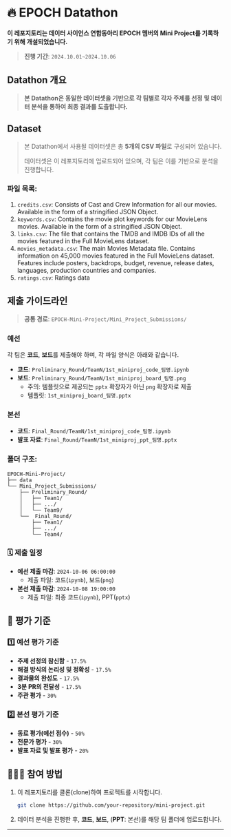 # 🔥 EPOCH Datathon
**이 레포지토리는 데이터 사이언스 연합동아리 EPOCH 멤버의 Mini Project를 기록하기 위해 개설되었습니다.**

> **진행 기간**: `2024.10.01~2024.10.06`


## Datathon 개요
> **본 Datathon은 동일한 데이터셋을 기반으로 각 팀별로 각자 주제를 선정 및 데이터 분석을 통하여 최종 결과를 도출합니다.**

## Dataset
> 본 Datathon에서 사용될 데이터셋은 총 **5개의 CSV 파일**로 구성되어 있습니다. 
> 
> 데이터셋은 이 레포지토리에 업로드되어 있으며, 각 팀은 이를 기반으로 분석을 진행합니다.

### 파일 목록:
1. `credits.csv`: Consists of Cast and Crew Information for all our movies. Available in the form of a stringified JSON Object.
2. `keywords.csv`: Contains the movie plot keywords for our MovieLens movies. Available in the form of a stringified JSON Object.
3. `links.csv`: The file that contains the TMDB and IMDB IDs of all the movies featured in the Full MovieLens dataset.
4. `movies_metadata.csv`: The main Movies Metadata file. Contains information on 45,000 movies featured in the Full MovieLens dataset. Features include posters, backdrops, budget, revenue, release dates, languages, production countries and companies.
5. `ratings.csv`: Ratings data

## 제출 가이드라인
> **공통 경로**: `EPOCH-Mini-Project/Mini_Project_Submissions/`
### 예선
각 팀은 **코드**, **보드**를 제출해야 하며, 각 파일 양식은 아래와 같습니다.
- **코드**: `Preliminary_Round/TeamN/1st_miniproj_code_팀명.ipynb`
- **보드**: `Preliminary_Round/TeamN/1st_miniproj_board_팀명.png`
  - 주의: 템플릿으로 제공되는 `pptx` 확장자가 아닌 `png` 확장자로 제출
  - 템플릿: `1st_miniproj_board_팀명.pptx`

### 본선
- **코드**: `Final_Round/TeamN/1st_miniproj_code_팀명.ipynb`
- **발표 자료**: `Final_Round/TeamN/1st_miniproj_ppt_팀명.pptx`

### 폴더 구조:
```
EPOCH-Mini-Project/
├── data
└── Mini_Project_Submissions/
    ├── Preliminary_Round/
    │   ├── Team1/
    │   ├── .../
    │   └── Team9/
    └──  Final_Round/
        ├── Team1/
        ├── .../
        └── Team4/

```

### 🗓️ 제출 일정
- **예선 제출 마감**: `2024-10-06 06:00:00`
  - 제출 파일: 코드(`ipynb`), 보드(`png`)
- **본선 제출 마감**: `2024-10-08 19:00:00`
  - 제출 파일: 최종 코드(`ipynb`), PPT(`pptx`)

## 💯 평가 기준
### 1️⃣ 예선 평가 기준
- **주제 선정의 참신함** - `17.5%`
- **해결 방식의 논리성 및 정확성** - `17.5%`
- **결과물의 완성도** - `17.5%`
- **3분 PR의 전달성** - `17.5%`
- **주관 평가** - `30%`

### 2️⃣ 본선 평가 기준
- **동료 평가(예선 점수)** - `50%`
- **전문가 평가** - `30%`
- **발표 자료 및 발표 평가** - `20%`

## 💁🏻‍♂️ 참여 방법
1. 이 레포지토리를 클론(clone)하여 프로젝트를 시작합니다.
   ```bash
   git clone https://github.com/your-repository/mini-project.git
   ```

2. 데이터 분석을 진행한 후, **코드**, **보드**, (**PPT**: 본선)를 해당 팀 폴더에 업로드합니다.

---